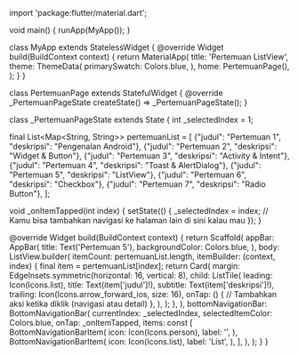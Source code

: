 import 'package:flutter/material.dart';

void main() {
runApp(MyApp());
}

class MyApp extends StatelessWidget {
@override
Widget build(BuildContext context) {
return MaterialApp(
title: 'Pertemuan ListView',
theme: ThemeData(
primarySwatch: Colors.blue,
),
home: PertemuanPage(),
);
}
}

class PertemuanPage extends StatefulWidget {
@override
_PertemuanPageState createState() => _PertemuanPageState();
}

class _PertemuanPageState extends State<PertemuanPage> {
int _selectedIndex = 1;

final List<Map<String, String>> pertemuanList = [
{"judul": "Pertemuan 1", "deskripsi": "Pengenalan Android"},
{"judul": "Pertemuan 2", "deskripsi": "Widget & Button"},
{"judul": "Pertemuan 3", "deskripsi": "Activity & Intent"},
{"judul": "Pertemuan 4", "deskripsi": "Toast & AlertDialog"},
{"judul": "Pertemuan 5", "deskripsi": "ListView"},
{"judul": "Pertemuan 6", "deskripsi": "Checkbox"},
{"judul": "Pertemuan 7", "deskripsi": "Radio Button"},
];

void _onItemTapped(int index) {
setState(() {
_selectedIndex = index;
// Kamu bisa tambahkan navigasi ke halaman lain di sini kalau mau
});
}

@override
Widget build(BuildContext context) {
return Scaffold(
appBar: AppBar(
title: Text('Pertemuan 5'),
backgroundColor: Colors.blue,
),
body: ListView.builder(
itemCount: pertemuanList.length,
itemBuilder: (context, index) {
final item = pertemuanList[index];
return Card(
margin: EdgeInsets.symmetric(horizontal: 16, vertical: 8),
child: ListTile(
leading: Icon(Icons.list),
title: Text(item['judul']!),
subtitle: Text(item['deskripsi']!),
trailing: Icon(Icons.arrow_forward_ios, size: 16),
onTap: () {
// Tambahkan aksi ketika diklik (navigasi atau detail)
},
),
);
},
),
bottomNavigationBar: BottomNavigationBar(
currentIndex: _selectedIndex,
selectedItemColor: Colors.blue,
onTap: _onItemTapped,
items: const [
BottomNavigationBarItem(
icon: Icon(Icons.person),
label: '',
),
BottomNavigationBarItem(
icon: Icon(Icons.list),
label: 'List',
),
],
),
);
}
}

